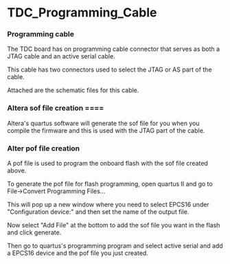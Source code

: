 # TDC_Programming_Cable
### Programming cable
The TDC board has on programming cable connector that serves as both a JTAG cable and an active serial cable.

This cable has two connectors used to select the JTAG or AS part of the cable.

Attached are the schematic files for this cable.

### Altera sof file creation ====

Altera's quartus software will generate the sof file for you when you compile the firmware and this is used with the JTAG part of the cable.

### Alter pof file creation
A pof file is used to program the onboard flash with the sof file created above.

To generate the pof file for flash programming, open quartus II and go to File->Convert Programming Files...

This will pop up a new window where you need to select EPCS16 under "Configuration device:" and then set the name of the output file.

Now select "Add File" at the bottom to add the sof file you want in the flash and click generate.

Then go to quartus's programming program and select active serial and add a EPCS16 device and the pof file you just created.

